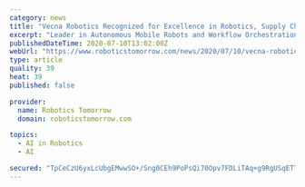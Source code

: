 ```yaml
---
category: news
title: "Vecna Robotics Recognized for Excellence in Robotics, Supply Chain and Logistics Automation"
excerpt: "Leader in Autonomous Mobile Robots and Workflow Orchestration Recognized by MIT Startup Exchange, Robotics Business Review and Supply & Demand Chain Executive"
publishedDateTime: 2020-07-10T13:02:00Z
webUrl: "https://www.roboticstomorrow.com/news/2020/07/10/vecna-robotics-recognized-for-excellence-in-robotics-supply-chain-and-logistics-automation/15462/"
type: article
quality: 39
heat: 39
published: false

provider:
  name: Robotics Tomorrow
  domain: roboticstomorrow.com

topics:
  - AI in Robotics
  - AI

secured: "TpCeCzU6yxLcUbgEMwwSO+/Sng0CEh9PoPsQi70Opv7FDLiTAq+g9RgUSqETTr85S9lsGfnNHb7JeFfYCilyU3TXpo191SjWxM0p7MlJjU8mi/96zKSwXq8U8C7XlUdJAuqWricHrvOlzb4EmObH3WDiFB4vROnIGPvpm+UrYMBvncbhM/EQZR4zm93KCyW3l/By+JO9nEvvJVVtfeqtiS0WJpdVed0LfI60A0nXuYu/sxSh0cFLVV9aa5l78rqpXWpPYJZERC/Ww1xu7xPNxSA6O04ZcCQiTr9sXvmYWtheQUdv8IaUxueA8Ld+8PlXY/EaulshK7f9sIWTrCmKyA==;8pXJZl0IZWyBqpOJP/vlvA=="
---
```


